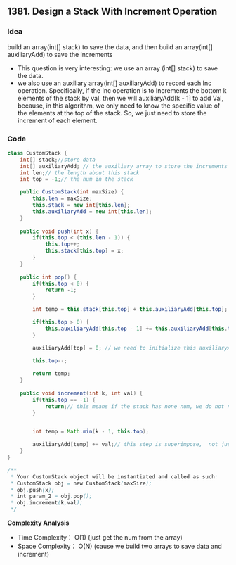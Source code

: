 ## 1381. Design a Stack With Increment Operation

### Idea

build an array(int[] stack) to save the data, and then build an array(int[] auxiliaryAdd) to save the increments
- This question is very interesting: we use an array (int[] stack) to save the data. 
- we also use an auxiliary array(int[] auxiliaryAdd) to record each Inc operation. Specifically, if the Inc operation is to Increments the bottom k elements of the stack by val, then we will auxiliaryAdd[k - 1] to add Val, because, in this algorithm, we only need to know the specific value of the elements at the top of the stack. So, we just need to store the increment of each element. 

### Code


```java
class CustomStack {
    int[] stack;//store data
    int[] auxiliaryAdd; // the auxiliary array to store the increments
    int len;// the length about this stack
    int top = -1;// the num in the stack

    public CustomStack(int maxSize) {
        this.len = maxSize;
        this.stack = new int[this.len];
        this.auxiliaryAdd = new int[this.len];
    }
    
    public void push(int x) {
        if(this.top < (this.len - 1)) {
            this.top++;
            this.stack[this.top] = x;         
        }
    }
    
    public int pop() {
        if(this.top < 0) {
            return -1;
        }

        int temp = this.stack[this.top] + this.auxiliaryAdd[this.top];

        if(this.top > 0) {
            this.auxiliaryAdd[this.top - 1] += this.auxiliaryAdd[this.top]; //superimpose the previous increase
        }

        auxiliaryAdd[top] = 0; // we need to initialize this auxiliaryAdd[top] !!!!!!
 
        this.top--;

        return temp;
    }
    
    public void increment(int k, int val) {
        if(this.top == -1) {
            return;// this means if the stack has none num, we do not need to do anything
        }


        int temp = Math.min(k - 1, this.top);

        auxiliaryAdd[temp] += val;// this step is superimpose,  not just auxiliaryAdd[temp] = val; !!!
    }
}

/**
 * Your CustomStack object will be instantiated and called as such:
 * CustomStack obj = new CustomStack(maxSize);
 * obj.push(x);
 * int param_2 = obj.pop();
 * obj.increment(k,val);
 */


```

**Complexity Analysis**
- Time Complexity： O(1)  (just get the num from the array)
- Space Complexity： O(N) (cause we build two arrays to save data and increment)
